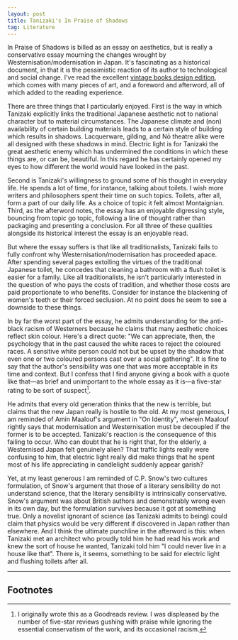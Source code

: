 ```yaml
---
layout: post
title: Tanizaki's In Praise of Shadows
tag: Literature
---
```


In Praise of Shadows is billed as an essay on aesthetics, but is really a conservative essay mourning the changes wrought by Westernisation/modernisation in Japan. It's fascinating as a historical document, in that it is the pessimistic reaction of its author to technological and social change. I've read the excellent [vintage books design edition](https://www.waterstones.com/book/in-praise-of-shadows/junichiro-tanizaki/9781784875572), which comes with many pieces of art, and a foreword and afterword, all of which added to the reading experience.

There are three things that I particularly enjoyed. First is the way in which Tanizaki explicitly links the traditional Japanese aesthetic not to national character but to material circumstances. The Japanese climate and (non) availability of certain building materials leads to a certain style of building which results in shadows. Lacquerware, gilding, and Nō theatre alike were all designed with these shadows in mind. Electric light is for Tanizaki the great aesthetic enemy which has undermined the conditions in which these things are, or can be, beautiful. In this regard he has certainly opened my eyes to how different the world would have looked in the past.

Second is Tanizaki's willingness to ground some of his thought in everyday life. He spends a lot of time, for instance, talking about toilets. I wish more writers and philosophers spent their time on such topics. Toilets, after all, form a part of our daily life. As a choice of topic it felt almost Montaignian. Third, as the afterword notes, the essay has an enjoyable digressing style, bouncing from topic go topic, following a line of thought rather than packaging and presenting a conclusion. For all three of these qualities alongside its historical interest the essay is an enjoyable read.

But where the essay suffers is that like all traditionalists, Tanizaki fails to fully confront why Westernisation/modernisation has proceeded apace. After spending several pages extolling the virtues of the traditional Japanese toilet, he concedes that cleaning a bathroom with a flush toilet is easier for a family. Like all traditionalists, he isn't particularly interested in the question of who pays the costs of tradition, and whether those costs are paid proportionate to who benefits. Consider for instance the blackening of women's teeth or their forced seclusion. At no point does he seem to see a downside to these things.

In by far the worst part of the essay, he admits understanding for the anti-black racism of Westerners because he claims that many aesthetic choices reflect skin colour. Here's a direct quote: "We can appreciate, then, the psychology that in the past caused the white races to reject the coloured races. A sensitive white person could not but be upset by the shadow that even one or two coloured persons cast over a social gathering". It is fine to say that the author's sensibility was one that was more acceptable in its time and context. But I confess that I find anyone giving a book with a quote like that—as brief and unimportant to the whole essay as it is—a five-star rating to be sort of suspect[^1].

He admits that every old generation thinks that the new is terrible, but claims that the new Japan really is hostile to the old. At my most generous, I am reminded of Amin Maalouf's argument in "On Identity", wherein Maalouf rightly says that modernisation and Westernisation must be decoupled if the former is to be accepted. Tanizaki's reaction is the consequence of this failing to occur. Who can doubt that he is right that, for the elderly, a Westernised Japan felt genuinely alien? That traffic lights really were confusing to him, that electric light really did make things that he spent most of his life appreciating in candlelight suddenly appear garish?

Yet, at my least generous I am reminded of C.P. Snow's two cultures formulation, of Snow's argument that those of a literary sensibility do not understand science, that the literary sensibility is intrinsically conservative. Snow's argument was about British authors and demonstrably wrong even in its own day, but the formulation survives because it got at something true. Only a novelist ignorant of science (as Tanizaki admits to being) could claim that physics would be very different if discovered in Japan rather than elsewhere. And I think the ultimate punchline in the afterword is this: when Tanizaki met an architect who proudly told him he had read his work and knew the sort of house he wanted, Tanizaki told him "I could never live in a house like that". There is, it seems, something to be said for electric light and flushing toilets after all.

---

## Footnotes

[^1]: I originally wrote this as a Goodreads review. I was displeased by the number of five-star reviews gushing with praise while ignoring the essential conservatism of the work, and its occasional racism.
